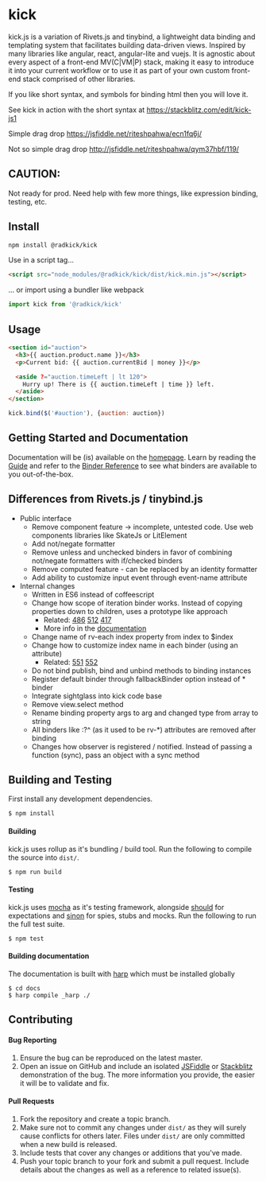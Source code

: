 # kick

kick.js is a variation of Rivets.js and tinybind, a lightweight data binding and templating system that facilitates building data-driven views. Inspired by many libraries like angular, react, angular-lite and vuejs. It is agnostic about every aspect of a front-end MV(C|VM|P) stack, making it easy to introduce it into your current workflow or to use it as part of your own custom front-end stack comprised of other libraries.

If you like short syntax, and symbols for binding html then you will love it.

See kick in action with the short syntax at https://stackblitz.com/edit/kick-js1

Simple drag drop https://jsfiddle.net/riteshpahwa/ecn1fq6j/

Not so simple drag drop http://jsfiddle.net/riteshpahwa/qym37hbf/119/

## CAUTION: 

Not ready for prod. Need help with few more things, like expression binding, testing, etc.


## Install

```bash
npm install @radkick/kick
```

Use in a script tag...

```html
<script src="node_modules/@radkick/kick/dist/kick.min.js"></script>
```

... or import using a bundler like webpack

```javascript
import kick from '@radkick/kick'
```


## Usage

```html
<section id="auction">
  <h3>{{ auction.product.name }}</h3>
  <p>Current bid: {{ auction.currentBid | money }}</p>

  <aside ?="auction.timeLeft | lt 120">
    Hurry up! There is {{ auction.timeLeft | time }} left.
  </aside>
</section>
```

```javascript
kick.bind($('#auction'), {auction: auction})
```

## Getting Started and Documentation

Documentation will be (is) available on the [homepage](http://radkick.github.io/kickjs/). Learn by reading the [Guide](http://radkick.github.io/kickjs/docs/guide/) and refer to the [Binder Reference](http://radkick.github.io/kickjs/docs/reference/) to see what binders are available to you out-of-the-box.

## Differences from Rivets.js / tinybind.js

* Public interface
  * Remove component feature -> incomplete, untested code. Use web components libraries like SkateJs or LitElement
  * Add not/negate formatter
  * Remove unless and unchecked binders in favor of combining not/negate formatters with if/checked binders
  * Remove computed feature - can be replaced by an identity formatter
  * Add ability to customize input event through event-name attribute
* Internal changes
  * Written in ES6 instead of coffeescript
  * Change how scope of iteration binder works. Instead of copying properties down to children, uses a prototype like approach
    * Related: [486](https://github.com/mikeric/rivets/issues/486) [512](https://github.com/mikeric/rivets/issues/512) [417](https://github.com/mikeric/rivets/pull/417)
    * More info in the [documentation](https://radkick.github.io/kick/docs/reference/#each-[item])
  * Change name of rv-each index property from index to $index
  * Change how to customize index name in each binder (using an attribute)
    * Related: [551](https://github.com/mikeric/rivets/issues/551) [552](https://github.com/mikeric/rivets/pull/552)
  * Do not bind publish, bind and unbind methods to binding instances
  * Register default binder through fallbackBinder option instead of * binder
  * Integrate sightglass into kick code base
  * Remove view.select method
  * Rename binding property args to arg and changed type from array to string
  * All binders like :?^ (as it used to be rv-*) attributes are removed after binding
  * Changes how observer is registered / notified. Instead of passing a function (sync), pass an object with a sync method


## Building and Testing

First install any development dependencies.

```
$ npm install
```

#### Building

kick.js uses rollup as it's bundling / build tool. Run the following to compile the source into `dist/`.

```
$ npm run build
```

#### Testing

kick.js uses [mocha](http://visionmedia.github.io/mocha/) as it's testing framework, alongside [should](https://github.com/visionmedia/should.js/) for expectations and [sinon](http://sinonjs.org/) for spies, stubs and mocks. Run the following to run the full test suite.

```
$ npm test
```

#### Building documentation

The documentation is built with [harp](http://harpjs.com/) which must be installed globally

```
$ cd docs
$ harp compile _harp ./
```


## Contributing

#### Bug Reporting

1. Ensure the bug can be reproduced on the latest master.
2. Open an issue on GitHub and include an isolated [JSFiddle](http://jsfiddle.net/) or [Stackblitz](https://stackblitz.com) demonstration of the bug. The more information you provide, the easier it will be to validate and fix.

#### Pull Requests

1. Fork the repository and create a topic branch.
3. Make sure not to commit any changes under `dist/` as they will surely cause conflicts for others later. Files under `dist/` are only committed when a new build is released.
4. Include tests that cover any changes or additions that you've made.
5. Push your topic branch to your fork and submit a pull request. Include details about the changes as well as a reference to related issue(s).
